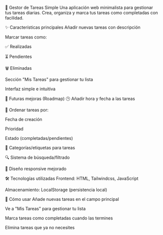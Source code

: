 📝 Gestor de Tareas Simple
Una aplicación web minimalista para gestionar tus tareas diarias. Crea, organiza y marca tus tareas como completadas con facilidad.

✨ Características principales
Añadir nuevas tareas con descripción

Marcar tareas como:

✅ Realizadas

⏳ Pendientes

🗑️ Eliminadas

Sección "Mis Tareas" para gestionar tu lista

Interfaz simple e intuitiva

🚀 Futuras mejoras (Roadmap)
🕒 Añadir hora y fecha a las tareas

🔄 Ordenar tareas por:

Fecha de creación

Prioridad

Estado (completadas/pendientes)

📂 Categorías/etiquetas para tareas

🔍 Sistema de búsqueda/filtrado

📱 Diseño responsive mejorado

🛠️ Tecnologías utilizadas
Frontend: HTML, Tailwindcss, JavaScript

Almacenamiento: LocalStorage (persistencia local)

📌 Cómo usar
Añade nuevas tareas en el campo principal

Ve a "Mis Tareas" para gestionar tu lista

Marca tareas como completadas cuando las termines

Elimina tareas que ya no necesites
